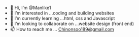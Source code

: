 - 👋 Hi, I’m @Manlike1
- 👀 I’m interested in ...coding and building websites 
- 🌱 I’m currently learning ...html, css and Javascript 
- 💞️ I’m looking to collaborate on ...website design (front end) 
- 📫 How to reach me ... Chinonsoo189@gmail.com 

<!---
Manlike1/Manlike1 is a ✨ special ✨ repository because its `README.md` (this file) appears on your GitHub profile.
You can click the Preview link to take a look at your changes.
--->
